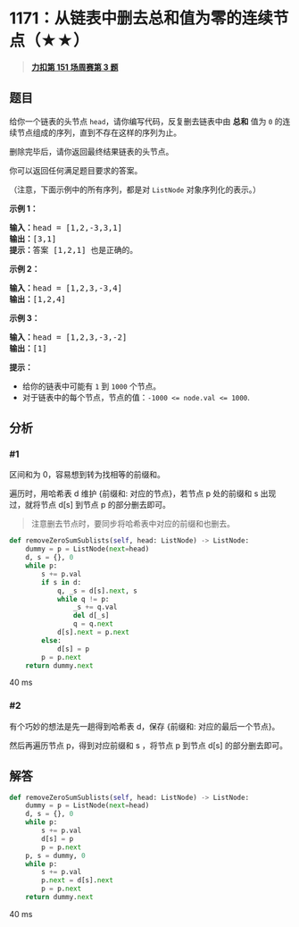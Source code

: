 # 1171：从链表中删去总和值为零的连续节点（★★）


> <u>**[力扣第 151 场周赛第 3 题](https://leetcode.cn/problems/remove-zero-sum-consecutive-nodes-from-linked-list/)**</u>

## 题目

<p>给你一个链表的头节点 <code>head</code>，请你编写代码，反复删去链表中由 <strong>总和</strong> 值为 <code>0</code> 的连续节点组成的序列，直到不存在这样的序列为止。</p>

<p>删除完毕后，请你返回最终结果链表的头节点。</p>



<p>你可以返回任何满足题目要求的答案。</p>

<p>（注意，下面示例中的所有序列，都是对 <code>ListNode</code> 对象序列化的表示。）</p>

<p><strong>示例 1：</strong></p>

<pre><strong>输入：</strong>head = [1,2,-3,3,1]
<strong>输出：</strong>[3,1]
<strong>提示：</strong>答案 [1,2,1] 也是正确的。
</pre>

<p><strong>示例 2：</strong></p>

<pre><strong>输入：</strong>head = [1,2,3,-3,4]
<strong>输出：</strong>[1,2,4]
</pre>

<p><strong>示例 3：</strong></p>

<pre><strong>输入：</strong>head = [1,2,3,-3,-2]
<strong>输出：</strong>[1]
</pre>



<p><strong>提示：</strong></p>

<ul>
<li>给你的链表中可能有 <code>1</code> 到 <code>1000</code> 个节点。</li>
<li>对于链表中的每个节点，节点的值：<code>-1000 &lt;= node.val &lt;= 1000</code>.</li>
</ul>


## 分析

### #1

区间和为 0，容易想到转为找相等的前缀和。

遍历时，用哈希表 d 维护 {前缀和: 对应的节点}，若节点 p 处的前缀和 s 出现过，就将节点 d[s] 到节点 p 的部分删去即可。

> 注意删去节点时，要同步将哈希表中对应的前缀和也删去。

```python
def removeZeroSumSublists(self, head: ListNode) -> ListNode:
    dummy = p = ListNode(next=head)
    d, s = {}, 0
    while p:
        s += p.val
        if s in d:
            q, _s = d[s].next, s
            while q != p:
                _s += q.val
                del d[_s]
                q = q.next
            d[s].next = p.next
        else:
            d[s] = p
        p = p.next
    return dummy.next
```
40 ms

### #2

有个巧妙的想法是先一趟得到哈希表 d，保存 {前缀和: 对应的最后一个节点}。

然后再遍历节点 p，得到对应前缀和 s ，将节点 p 到节点 d[s] 的部分删去即可。

## 解答

```python
def removeZeroSumSublists(self, head: ListNode) -> ListNode:
    dummy = p = ListNode(next=head)
    d, s = {}, 0
    while p:
        s += p.val
        d[s] = p
        p = p.next
    p, s = dummy, 0
    while p:
        s += p.val
        p.next = d[s].next
        p = p.next
    return dummy.next
```
40 ms


